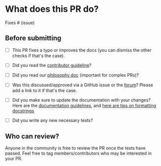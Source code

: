 # What does this PR do?

<!--
Congratulations! You've made it this far! You're not quite done yet though.

Once merged, your PR is going to appear in the release notes with the title you set, so make sure it's a great title that fully reflects the extent of your awesome contribution.

Then, please replace this with a description of the change and which issue is fixed (if applicable). Please also include relevant motivation and context. List any dependencies (if any) that are required for this change.

Once you're done, someone will review your PR shortly (see the section "Who can review?" below to tag some potential reviewers). They may suggest changes to make the code even better. If no one reviewed your PR after a week has passed, don't hesitate to post a new comment @-mentioning the same persons---sometimes notifications get lost.
-->

<!-- Remove if not applicable -->

Fixes # (issue)


## Before submitting
- [ ] This PR fixes a typo or improves the docs (you can dismiss the other checks if that's the case).
- [ ] Did you read the [contributor guideline](https://github.com/huggingface/diffusers/blob/main/CONTRIBUTING.md)?
- [ ] Did you read our [philosophy doc](https://github.com/huggingface/diffusers/blob/main/PHILOSOPHY.md) (important for complex PRs)?
- [ ] Was this discussed/approved via a GitHub issue or the [forum](https://discuss.huggingface.co/c/discussion-related-to-httpsgithubcomhuggingfacediffusers/63)? Please add a link to it if that's the case.
- [ ] Did you make sure to update the documentation with your changes? Here are the
      [documentation guidelines](https://github.com/huggingface/diffusers/tree/main/docs), and
      [here are tips on formatting docstrings](https://github.com/huggingface/diffusers/tree/main/docs#writing-source-documentation).
- [ ] Did you write any new necessary tests?


## Who can review?

Anyone in the community is free to review the PR once the tests have passed. Feel free to tag
members/contributors who may be interested in your PR.

<!-- Your PR will be replied to more quickly if you can figure out the right person to tag with @.

 If you know how to use git blame, that is the easiest way, otherwise, here is a rough guide of **who to tag**.
 Please tag fewer than 3 people.

Core library:

- Schedulers: @yiyixuxu 
- Pipelines:  @sayakpaul @yiyixuxu @DN6
- Training examples: @sayakpaul 
- Docs: @stevhliu and @sayakpaul
- JAX and MPS: @pcuenca
- Audio: @sanchit-gandhi
- General functionalities: @sayakpaul @yiyixuxu @DN6

Integrations:

- deepspeed: HF Trainer/Accelerate: @pacman100

HF projects:

- accelerate: [different repo](https://github.com/huggingface/accelerate)
- datasets: [different repo](https://github.com/huggingface/datasets)
- transformers: [different repo](https://github.com/huggingface/transformers)
- safetensors: [different repo](https://github.com/huggingface/safetensors)

-->
